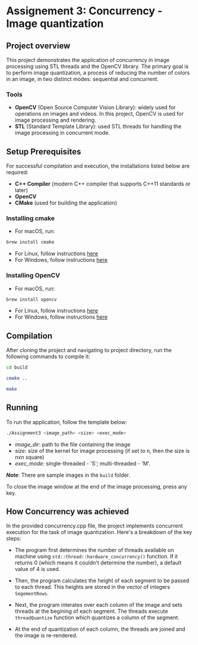 # Assignement 3: Concurrency - Image quantization

## Project overview

This project demonstrates the application of concurrency in image processing using STL threads and the OpenCV library. The primary goal is to perform image quantization, a process of reducing the number of colors in an image, in two distinct modes: sequential and concurrent.

### Tools

- **OpenCV** (Open Source Computer Vision Library): widely used for operations on images and videos. In this project, OpenCV is used for image processing and rendering.
- **STL** (Standard Template Library): used STL threads for handling the image processing in concurrent mode.

## Setup Prerequisites

For successful compilation and execution, the installations listed below are required:

- **C++ Compiler** (modern C++ compiler that supports C++11 standards or later)
- **OpenCV**
- **CMake** (used for building the application)

### Installing cmake

- For macOS, run:
```bash
brew install cmake
```
- For Linux, follow instructions [here](`https://cgold.readthedocs.io/en/latest/first-step/installation.html`)
- For Windows, follow instructions [here](`https://dev.to/arun3sh/install-cmake-on-windows-4eo5`)

### Installing OpenCV

- For macOS, run:

```bash
brew install opencv
```

- For Linux, follow instructions [here](`https://docs.opencv.org/4.x/d7/d9f/tutorial_linux_install.html`)
- For Windows, follow instructions [here](`https://docs.opencv.org/4.x/d3/d52/tutorial_windows_install.html`)

## Compilation

After cloning the project and navigating to project directory, run the following commands to compile it:

```bash
cd build
```

```bash
cmake ..
```

```bash
make
```

## Running

To run the application, follow the template below:

```bash
./Assignment3 <image_path> <size> <exec_mode>
```
* *image_dir*: path to the file containing the image
* *size*: size of the kernel for image processing (if set to n, then the size is nxn square)
* *exec_mode*: single-threaded - 'S'; multi-threaded - 'M'.

__*Note*__: There are sample images in the `build` folder.

To close the image window at the end of the image processing, press any key.

## How Concurrency was achieved

In the provided concurrency.cpp file, the project implements concurrent execution for the task of image quantization. Here's a breakdown of the key steps:

* The program first determines the number of threads available on machine using `std::thread::hardware_concurrency()` function. If it returns 0 (which means it couldn't determine the number), a default value of 4 is used.

* Then, the program calculates the height of each segment to be passed to each thread. This heights are stored in  the vector of integers `SegementRows`. 

* Next, the program interates over each column of the image and sets threads at the begining of each segment. The threads execute `threadQuantize` function which quantizes a column of the segment.

* At the end of quantization of each column, the threads are joined and the image is re-rendered.  
